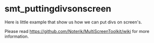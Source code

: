 smt_puttingdivsonscreen
====================

Here is little example that show us how we can put divs on screen's.

Please read https://github.com/Noterik/MultiScreenToolkit/wiki for more information.
